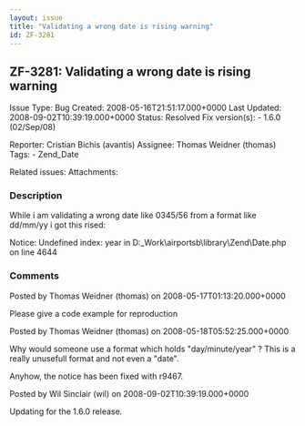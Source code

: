 ```yaml
---
layout: issue
title: "Validating a wrong date is rising warning"
id: ZF-3281
---
```


ZF-3281: Validating a wrong date is rising warning
--------------------------------------------------

 Issue Type: Bug Created: 2008-05-16T21:51:17.000+0000 Last Updated: 2008-09-02T10:39:19.000+0000 Status: Resolved Fix version(s): - 1.6.0 (02/Sep/08)
 
 Reporter:  Cristian Bichis (avantis)  Assignee:  Thomas Weidner (thomas)  Tags: - Zend\_Date
 
 Related issues: 
 Attachments: 
### Description

While i am validating a wrong date like 0345/56 from a format like dd/mm/yy i got this rised:

Notice: Undefined index: year in D:\_Work\\airportsb\\library\\Zend\\Date.php on line 4644

 

 

### Comments

Posted by Thomas Weidner (thomas) on 2008-05-17T01:13:20.000+0000

Please give a code example for reproduction

 

 

Posted by Thomas Weidner (thomas) on 2008-05-18T05:52:25.000+0000

Why would someone use a format which holds "day/minute/year" ? This is a really unusefull format and not even a "date".

Anyhow, the notice has been fixed with r9467.

 

 

Posted by Wil Sinclair (wil) on 2008-09-02T10:39:19.000+0000

Updating for the 1.6.0 release.

 

 
